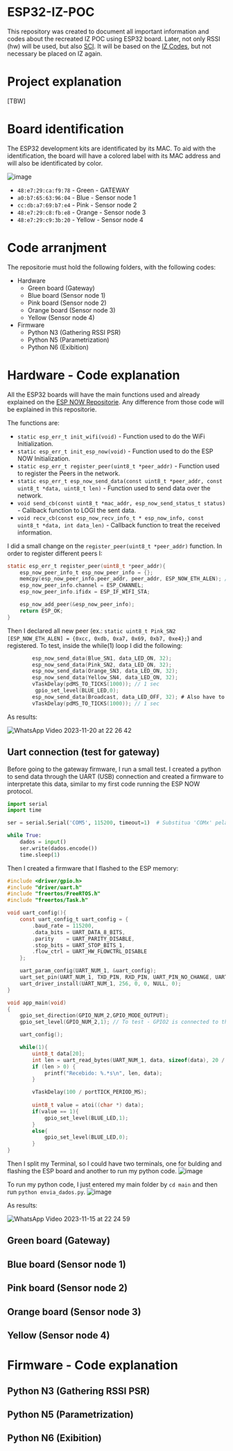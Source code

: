 # ESP32-IZ-POC
This repository was created to document all important information and codes about the recreated IZ POC using ESP32 board. Later, not only RSSI (hw) will be used, but also [SCI](https://github.com/espressif/esp-csi). It will be based on the [IZ Codes](https://github.com/Rafaelatff/IZ-codes), but not necessary be placed on IZ again. 

# Project explanation

[TBW]

# Board identification

The ESP32 development kits are identificated by its MAC. To aid with the identification, the board will have a colored label with its MAC address and will also be identificated by color.

![image](https://github.com/Rafaelatff/ESP32-IZ-POC/assets/58916022/92d28037-9e6d-4f47-ba7e-cf0b993fe9e1)

* `48:e7:29:ca:f9:78` - Green - GATEWAY
* `a0:b7:65:63:96:04` - Blue - Sensor node 1 
* `cc:db:a7:69:b7:e4` - Pink - Sensor node 2
* `48:e7:29:c8:fb:e8` - Orange - Sensor node 3
* `48:e7:29:c9:3b:20` - Yellow - Sensor node 4

# Code arranjment

The repositorie must hold the following folders, with the following codes:

* Hardware
  - Green board (Gateway)
  - Blue board (Sensor node 1)
  - Pink board (Sensor node 2)
  - Orange board (Sensor node 3)
  - Yellow (Sensor node 4)
* Firmware
  - Python N3 (Gathering RSSI PSR)
  - Python N5 (Parametrization)
  - Python N6 (Exibition)
 
# Hardware - Code explanation

All the ESP32 boards will have the main functions used and already explained on the [ESP NOW Repositorie](https://github.com/Rafaelatff/ESP32-WROOM-32-ESP-NOW/tree/main). Any difference from those code will be explained in this repositorie.

The functions are:
* `static esp_err_t init_wifi(void)` - Function used to do the WiFi Initialization.
* `static esp_err_t init_esp_now(void)` - Function used to do the ESP NOW Initialization.
* `static esp_err_t register_peer(uint8_t *peer_addr)` - Function used to register the Peers in the network.
* `static esp_err_t esp_now_send_data(const uint8_t *peer_addr, const uint8_t *data, uint8_t len)` - Function used to send data over the network.
* `void send_cb(const uint8_t *mac_addr, esp_now_send_status_t status)` - Callback function to LOGI the sent data.
* `void recv_cb(const esp_now_recv_info_t * esp_now_info, const uint8_t *data, int data_len)` - Callback function to treat the received information.

I did a small change on the `register_peer(uint8_t *peer_addr)` function. In order to register different peers I: 

```c
static esp_err_t register_peer(uint8_t *peer_addr){
    esp_now_peer_info_t esp_now_peer_info = {};
    memcpy(esp_now_peer_info.peer_addr, peer_addr, ESP_NOW_ETH_ALEN); // Changed second paramter to receive peer_addr instead of peer_mac
    esp_now_peer_info.channel = ESP_CHANNEL;
    esp_now_peer_info.ifidx = ESP_IF_WIFI_STA;

    esp_now_add_peer(&esp_now_peer_info);
    return ESP_OK;
}
```
Then I declared all new peer (ex.: `static uint8_t Pink_SN2 [ESP_NOW_ETH_ALEN] = {0xcc, 0xdb, 0xa7, 0x69, 0xb7, 0xe4};`) and registered. To test, inside the while(1) loop I did the following:

```c
        esp_now_send_data(Blue_SN1, data_LED_ON, 32);
        esp_now_send_data(Pink_SN2, data_LED_ON, 32);
        esp_now_send_data(Orange_SN3, data_LED_ON, 32);
        esp_now_send_data(Yellow_SN4, data_LED_ON, 32);
        vTaskDelay(pdMS_TO_TICKS(1000)); // 1 sec
         gpio_set_level(BLUE_LED,0);
        esp_now_send_data(Broadcast, data_LED_OFF, 32); # Also have to declare Broadcast and call ESP_ERROR_CHECK(register_peer(Broadcast));
        vTaskDelay(pdMS_TO_TICKS(1000)); // 1 sec  
```

As results:

![WhatsApp Video 2023-11-20 at 22 26 42](https://github.com/Rafaelatff/ESP32-IZ-POC/assets/58916022/722ee950-5232-45c0-b3e3-43a3794fdaa7)


## Uart connection (test for gateway)

Before going to the gateway firmware, I run a small test. I created a python to send data through the UART (USB) connection and created a firmware to interpretate this data, similar to my first code running the ESP NOW protocol.

```py
import serial
import time

ser = serial.Serial('COM5', 115200, timeout=1)  # Substitua 'COMx' pela porta do seu ESP32

while True:
    dados = input()
    ser.write(dados.encode())
    time.sleep(1)
```
Then I created a firmware that I flashed to the ESP memory:

```c
#include <driver/gpio.h>
#include "driver/uart.h"
#include "freertos/FreeRTOS.h"
#include "freertos/Task.h"

void uart_config(){
    const uart_config_t uart_config = {
        .baud_rate = 115200,
        .data_bits = UART_DATA_8_BITS,
        .parity    = UART_PARITY_DISABLE,
        .stop_bits = UART_STOP_BITS_1,
        .flow_ctrl = UART_HW_FLOWCTRL_DISABLE
    };

    uart_param_config(UART_NUM_1, &uart_config);
    uart_set_pin(UART_NUM_1, TXD_PIN, RXD_PIN, UART_PIN_NO_CHANGE, UART_PIN_NO_CHANGE);
    uart_driver_install(UART_NUM_1, 256, 0, 0, NULL, 0);
}

void app_main(void)
{
    gpio_set_direction(GPIO_NUM_2,GPIO_MODE_OUTPUT);
    gpio_set_level(GPIO_NUM_2,1); // To test - GPIO2 is connected to the anode of blue led.

    uart_config();

    while(1){
        uint8_t data[20];
        int len = uart_read_bytes(UART_NUM_1, data, sizeof(data), 20 / portTICK_PERIOD_MS);
        if (len > 0) {
            printf("Recebido: %.*s\n", len, data);
        }

        vTaskDelay(100 / portTICK_PERIOD_MS);
        
        uint8_t value = atoi((char *) data);
        if(value == 1){
            gpio_set_level(BLUE_LED,1);
        }
        else{
            gpio_set_level(BLUE_LED,0);
        }
}
```
Then I split my Terminal, so I could have two terminals, one for bulding and flashing the ESP board and another to run my python code.
![image](https://github.com/Rafaelatff/ESP32-IZ-POC/assets/58916022/8225e303-d80b-4cb9-bf39-17704a0bcf4e)

To run my python code, I just entered my main folder by `cd main` and then run `python envia_dados.py`.
![image](https://github.com/Rafaelatff/ESP32-IZ-POC/assets/58916022/299e27c6-f533-4c2c-abfa-b9cafd047cb9)

As results:

![WhatsApp Video 2023-11-15 at 22 24 59](https://github.com/Rafaelatff/ESP32-IZ-POC/assets/58916022/98689282-1f5a-4888-ab81-3d47d8a9e920)

## Green board (Gateway)

## Blue board (Sensor node 1)

## Pink board (Sensor node 2)

## Orange board (Sensor node 3)

## Yellow (Sensor node 4)

# Firmware - Code explanation

## Python N3 (Gathering RSSI PSR)

## Python N5 (Parametrization)

## Python N6 (Exibition)
